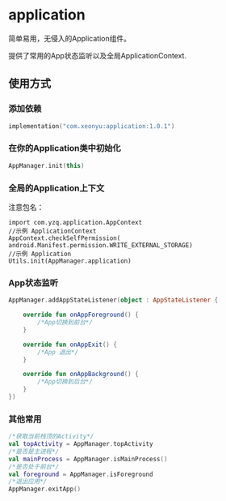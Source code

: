 # application

简单易用，无侵入的Application组件。

提供了常用的App状态监听以及全局ApplicationContext.

## 使用方式

### 添加依赖

```kotlin
implementation("com.xeonyu:application:1.0.1")
```

### 在你的Application类中初始化

```kotlin
AppManager.init(this)
```

### 全局的Application上下文

注意包名：

```
import com.yzq.application.AppContext
//示例 ApplicationContext
AppContext.checkSelfPermission( android.Manifest.permission.WRITE_EXTERNAL_STORAGE)
//示例 Application
Utils.init(AppManager.application)
```

### App状态监听

```kotlin
AppManager.addAppStateListener(object : AppStateListener {

    override fun onAppForeground() {
        /*App切换到前台*/
    }

    override fun onAppExit() {
        /*App 退出*/
    }

    override fun onAppBackground() {
        /*App切换到后台*/
    }
})
```

### 其他常用

```kotlin
/*获取当前栈顶的Activity*/
val topActivity = AppManager.topActivity
/*是否是主进程*/
val mainProcess = AppManager.isMainProcess()
/*是否处于前台*/
val foreground = AppManager.isForeground
/*退出应用*/
AppManager.exitApp()
```



